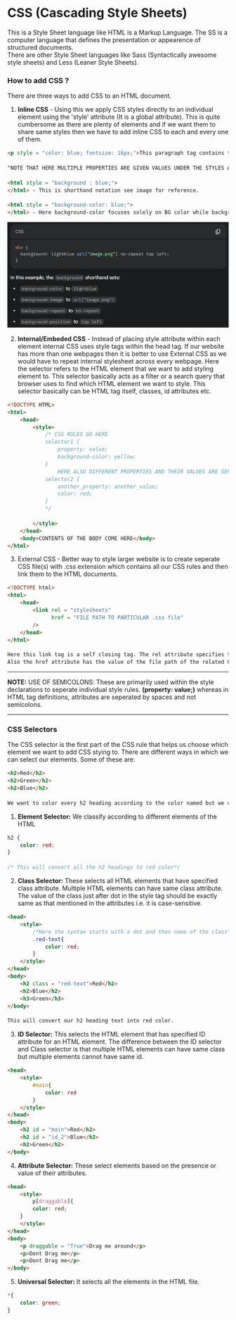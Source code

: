 # CSS (Cascading Style Sheets)
This is a Style Sheet language like HTML is a Markup Language. The SS is a computer language that defines the presentation or appearence of structured documents.<br>
There are other Style Sheet languages like Sass (Syntactically awesome style sheets) and Less (Leaner Style Sheets).<br>

### How to add CSS ?
There are three ways to add CSS to an HTML document.<br>

1. **Inline CSS** - Using this we apply CSS styles directly to an individual element using the 'style' attribute (It is a global attribute). This is quite cumbersome as there are plenty of elements and if we want them to share same styles then we have to add inline CSS to each and every one of them. 
```HTML
<p style = "color: blue; fontsize: 16px;">This paragraph tag contains text of blue color and 16 pixels font size.</p>

"NOTE THAT HERE MULTIPLE PROPERTIES ARE GIVEN VALUES UNDER THE STYLES ATTRIBUTE ARE SEPERATED WITH THE SEMICOLON."

<html style = "background : blue;">
</html> - This is shorthand notation see image for reference. 

<html style = "background-color: blue;">
</html> - Here background-color focuses solely on BG color while background consists of other BG styles like images, repeat, attachment etc which while writing we can omit. Use the below image for reference to differentiate  between the two. 
```
![Distinction between BG shorthand and BG color](../Images/Distinction%20in%20BG%20shorthand%20and%20BG%20color.png)

2. **Internal/Embeded CSS** - Instead of placing style attribute within each element internal CSS uses style tags within the head tag. If our website has more than one webpages then it is better to use External CSS as we would have to repeat internal stylesheet across every webpage. Here the selector refers to the HTML element that we want to add styling element to. This selector basically acts as a filter or a search query that browser uses to find which HTML element we want to style. This selector basically can be HTML tag itself, classes, id attributes etc.  
```HTML
<!DOCTYPE HTML>
<html>
    <head>
        <style>
            /* CSS RULES GO HERE
            selector1 {
                property: value;
                background-color: yellow; 
            }
                HERE ALSO DIFFERENT PROPERTIES AND THEIR VALUES ARE SEPERATED WITH SEMICOLON.
            selector2 {
                another_property: another_value;
                color: red;
            }
            */

        </style>
    </head>
    <body>CONTENTS OF THE BODY COME HERE</body>
</html>
```
3. External CSS - Better way to style larger website is to create seperate CSS file(s) with .css extension which contains all our CSS rules and then link them to the HTML documents. 

```HTML 
<!DOCTYPE html>
<html>
    <head>
        <link rel = "stylesheets"
              href = "FILE PATH TO PARTICULAR .css file"  
        />
    </head>
</html>

Here this link tag is a self closing tag. The rel attribute specifies the relationship between linked document and the current document. Here, it indicates the linked file is a stylesheet document.
Also the href attribute has the value of the file path of the related CSS code file.
```

****
**NOTE:** USE OF SEMICOLONS: These are primarily used within the style declarations to seperate individual style rules. **(property: value;)** whereas in HTML tag definitions, attributes are seperated by spaces and not semicolons.
****
 
### CSS Selectors
The CSS selector is the first part of the CSS rule that helps us choose which element we want to add CSS stying to. There are different ways in which we can select our elements. Some of these are: <br>

```HTML
<h2>Red</h2>
<h2>Green</h2>
<h2>Blue</h2>

We want to color every h2 heading according to the color named but we cannot select the CSS rule based on h2 heading thus we give different classes, ids and other specifications for selector to classify according to our need.
```

1. **Element Selector:** We classify according to different elements of the HTML 
```CSS
h2 {
    color: red;
}

/* This will convert all the h2 headings to red color*/  
```
2. **Class Selector:** These selects all HTML elements that have specified class attribute. Multiple HTML elements can have same class attribute. The value of the class just after dot in the style tag should be exactly same as that mentioned in the attributes i.e. it is case-sensitive.  
```HTML
<head>
    <style>
        /*Here the syntax starts with a dot and then name of the class*/
        .red-text{
            color: red;
        }
    </style>
</head>
<body>
    <h2 class = "red-text">Red</h2>
    <h2>Blue</h2>
    <h3>Green</h3>
</body>

This will convert our h2 heading text into red color. 
```
3. **ID Selector:** This selects the HTML element that has specified ID attribute for an HTML element. The difference between the ID selector and Class selector is that multiple HTML elements can have same class but multiple elements cannot have same id.

```HTML
<head>
    <style>
        #main{
            color: red
        }
    </style>
</head>
<body>
    <h2 id = "main">Red</h2>
    <h2 id = "id_2">Blue</h2>
    <h2>Green</h2>
</body>
```
4. **Attribute Selector:** These select elements based on the presence or value of their attributes.
```HTML
<head>
    <style>
        p[draggable]{
        color: red;
    }
    </style>
</head>
<body>
    <p draggable = "True">Drag me around</p>
    <p>Dont Drag me</p>
    <p>Dont Drag me</p>
</body>

```

5. **Universal Selector:** It selects all the elements in the HTML file.
```CSS 
*{
    color: green;
}
```
